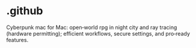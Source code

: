 # .github
Cyberpunk mac for Mac: open‑world rpg in night city and ray tracing (hardware permitting); efficient workflows, secure settings, and pro‑ready features.
